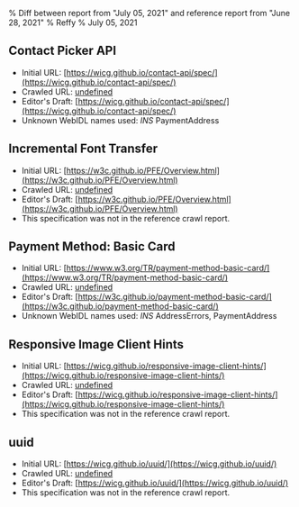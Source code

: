 % Diff between report from "July 05, 2021" and reference report from "June 28, 2021"
% Reffy
% July 05, 2021

## Contact Picker API

- Initial URL: [https://wicg.github.io/contact-api/spec/](https://wicg.github.io/contact-api/spec/)
- Crawled URL: [undefined](undefined)
- Editor's Draft: [https://wicg.github.io/contact-api/spec/](https://wicg.github.io/contact-api/spec/)
- Unknown WebIDL names used: *INS* PaymentAddress


## Incremental Font Transfer

- Initial URL: [https://w3c.github.io/PFE/Overview.html](https://w3c.github.io/PFE/Overview.html)
- Crawled URL: [undefined](undefined)
- Editor's Draft: [https://w3c.github.io/PFE/Overview.html](https://w3c.github.io/PFE/Overview.html)
- This specification was not in the reference crawl report.


## Payment Method: Basic Card

- Initial URL: [https://www.w3.org/TR/payment-method-basic-card/](https://www.w3.org/TR/payment-method-basic-card/)
- Crawled URL: [undefined](undefined)
- Editor's Draft: [https://w3c.github.io/payment-method-basic-card/](https://w3c.github.io/payment-method-basic-card/)
- Unknown WebIDL names used: *INS* AddressErrors, PaymentAddress


## Responsive Image Client Hints

- Initial URL: [https://wicg.github.io/responsive-image-client-hints/](https://wicg.github.io/responsive-image-client-hints/)
- Crawled URL: [undefined](undefined)
- Editor's Draft: [https://wicg.github.io/responsive-image-client-hints/](https://wicg.github.io/responsive-image-client-hints/)
- This specification was not in the reference crawl report.


## uuid

- Initial URL: [https://wicg.github.io/uuid/](https://wicg.github.io/uuid/)
- Crawled URL: [undefined](undefined)
- Editor's Draft: [https://wicg.github.io/uuid/](https://wicg.github.io/uuid/)
- This specification was not in the reference crawl report.



